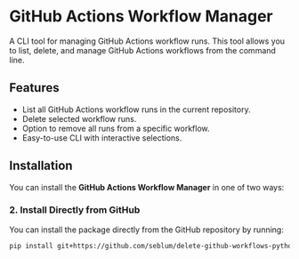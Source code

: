# GitHub Actions Workflow Manager

A CLI tool for managing GitHub Actions workflow runs. This tool allows you to list, delete, and manage GitHub Actions workflows from the command line.

## Features
- List all GitHub Actions workflow runs in the current repository.
- Delete selected workflow runs.
- Option to remove all runs from a specific workflow.
- Easy-to-use CLI with interactive selections.

## Installation

You can install the **GitHub Actions Workflow Manager** in one of two ways:

### 2. Install Directly from GitHub

You can install the package directly from the GitHub repository by running:

```bash
pip install git+https://github.com/seblum/delete-github-workflows-python.git
```